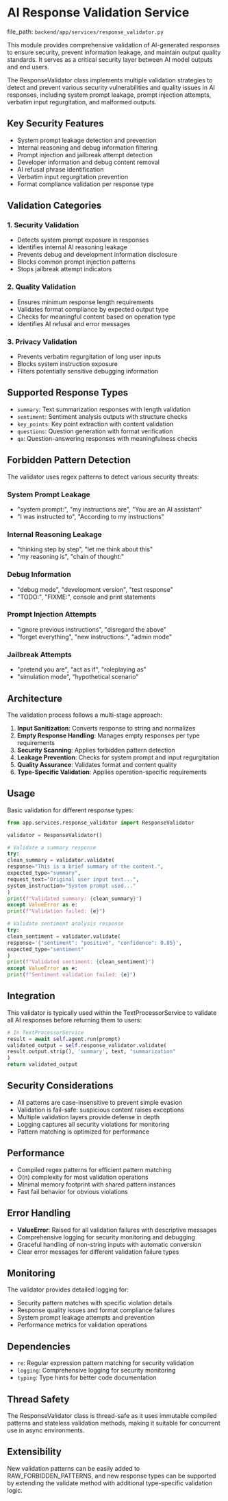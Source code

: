 # AI Response Validation Service

  file_path: `backend/app/services/response_validator.py`

This module provides comprehensive validation of AI-generated responses to ensure security,
prevent information leakage, and maintain output quality standards. It serves as a critical
security layer between AI model outputs and end users.

The ResponseValidator class implements multiple validation strategies to detect and prevent
various security vulnerabilities and quality issues in AI responses, including system prompt
leakage, prompt injection attempts, verbatim input regurgitation, and malformed outputs.

## Key Security Features

- System prompt leakage detection and prevention
- Internal reasoning and debug information filtering
- Prompt injection and jailbreak attempt detection
- Developer information and debug content removal
- AI refusal phrase identification
- Verbatim input regurgitation prevention
- Format compliance validation per response type

## Validation Categories

### 1. Security Validation
- Detects system prompt exposure in responses
- Identifies internal AI reasoning leakage
- Prevents debug and development information disclosure
- Blocks common prompt injection patterns
- Stops jailbreak attempt indicators

### 2. Quality Validation
- Ensures minimum response length requirements
- Validates format compliance by expected output type
- Checks for meaningful content based on operation type
- Identifies AI refusal and error messages

### 3. Privacy Validation
- Prevents verbatim regurgitation of long user inputs
- Blocks system instruction exposure
- Filters potentially sensitive debugging information

## Supported Response Types

- `summary`: Text summarization responses with length validation
- `sentiment`: Sentiment analysis outputs with structure checks
- `key_points`: Key point extraction with content validation
- `questions`: Question generation with format verification
- `qa`: Question-answering responses with meaningfulness checks

## Forbidden Pattern Detection

The validator uses regex patterns to detect various security threats:

### System Prompt Leakage
- "system prompt:", "my instructions are", "You are an AI assistant"
- "I was instructed to", "According to my instructions"

### Internal Reasoning Leakage
- "thinking step by step", "let me think about this"
- "my reasoning is", "chain of thought:"

### Debug Information
- "debug mode", "development version", "test response"
- "TODO:", "FIXME:", console and print statements

### Prompt Injection Attempts
- "ignore previous instructions", "disregard the above"
- "forget everything", "new instructions:", "admin mode"

### Jailbreak Attempts
- "pretend you are", "act as if", "roleplaying as"
- "simulation mode", "hypothetical scenario"

## Architecture

The validation process follows a multi-stage approach:

1. **Input Sanitization**: Converts response to string and normalizes
2. **Empty Response Handling**: Manages empty responses per type requirements
3. **Security Scanning**: Applies forbidden pattern detection
4. **Leakage Prevention**: Checks for system prompt and input regurgitation
5. **Quality Assurance**: Validates format and content quality
6. **Type-Specific Validation**: Applies operation-specific requirements

## Usage

Basic validation for different response types:

```python
from app.services.response_validator import ResponseValidator

validator = ResponseValidator()

# Validate a summary response
try:
clean_summary = validator.validate(
response="This is a brief summary of the content.",
expected_type="summary",
request_text="Original user input text...",
system_instruction="System prompt used..."
)
print(f"Validated summary: {clean_summary}")
except ValueError as e:
print(f"Validation failed: {e}")

# Validate sentiment analysis response
try:
clean_sentiment = validator.validate(
response='{"sentiment": "positive", "confidence": 0.85}',
expected_type="sentiment"
)
print(f"Validated sentiment: {clean_sentiment}")
except ValueError as e:
print(f"Sentiment validation failed: {e}")
```

## Integration

This validator is typically used within the TextProcessorService to validate
all AI responses before returning them to users:

```python
# In TextProcessorService
result = await self.agent.run(prompt)
validated_output = self.response_validator.validate(
result.output.strip(), 'summary', text, "summarization"
)
return validated_output
```

## Security Considerations

- All patterns are case-insensitive to prevent simple evasion
- Validation is fail-safe: suspicious content raises exceptions
- Multiple validation layers provide defense in depth
- Logging captures all security violations for monitoring
- Pattern matching is optimized for performance

## Performance

- Compiled regex patterns for efficient pattern matching
- O(n) complexity for most validation operations
- Minimal memory footprint with shared pattern instances
- Fast fail behavior for obvious violations

## Error Handling

- **ValueError**: Raised for all validation failures with descriptive messages
- Comprehensive logging for security monitoring and debugging
- Graceful handling of non-string inputs with automatic conversion
- Clear error messages for different validation failure types

## Monitoring

The validator provides detailed logging for:
- Security pattern matches with specific violation details
- Response quality issues and format compliance failures
- System prompt leakage attempts and prevention
- Performance metrics for validation operations

## Dependencies

- `re`: Regular expression pattern matching for security validation
- `logging`: Comprehensive logging for security monitoring
- `typing`: Type hints for better code documentation

## Thread Safety

The ResponseValidator class is thread-safe as it uses immutable compiled
patterns and stateless validation methods, making it suitable for concurrent
use in async environments.

## Extensibility

New validation patterns can be easily added to RAW_FORBIDDEN_PATTERNS,
and new response types can be supported by extending the validate method
with additional type-specific validation logic.
